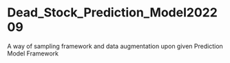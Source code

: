 # Dead_Stock_Prediction_Model202209

A way of sampling framework and data augmentation upon given Prediction Model Framework
